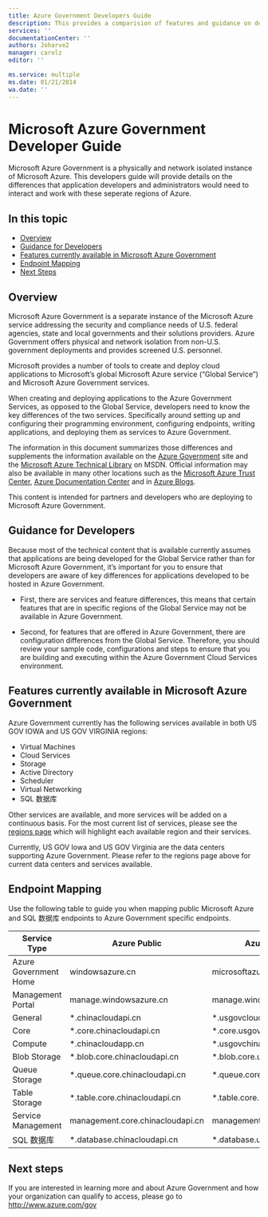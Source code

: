 ```yaml
---
title: Azure Government Developers Guide
description: This provides a comparision of features and guidance on developing applications for Azure Government
services: ''
documentationCenter: ''
authors: Joharve2
manager: carolz
editor: ''

ms.service: multiple
ms.date: 01/21/2014
wa.date: ''
---
```


#  Microsoft Azure Government Developer Guide 

<p> Microsoft Azure Government is a physically and network isolated instance of Microsoft Azure.  This developers guide will provide details on the differences that application developers and administrators would need to interact and work with these seperate regions of Azure.

<!--Table of contents for topic, the words in brackets must match the heading wording exactly-->

## In this topic

+ [Overview](#Overview)
+ [Guidance for Developers](#Guidance)
+ [Features currently available in Microsoft Azure Government](#Features)
+ [Endpoint Mapping](#Endpoint)
+ [Next Steps](#next)

## <a name="Overview"></a>Overview

Microsoft Azure Government is a separate instance of the Microsoft Azure service addressing the security and compliance needs of U.S. federal agencies, state and local governments and their solutions providers. Azure Government offers physical and network isolation from non-U.S. government deployments and provides screened U.S. personnel. 

Microsoft provides a number of tools to create and deploy cloud applications to Microsoft’s global Microsoft Azure service (“Global Service”) and Microsoft Azure Government services.

When creating and deploying applications to the Azure Government Services, as opposed to the Global Service, developers need to know the key differences of the two services.  Specifically around setting up and configuring their programming environment, configuring endpoints, writing applications, and deploying them as services to Azure Government.

The information in this document summarizes those differences and supplements the information available on the [Azure Government](http://www.azure.com/gov "Azure Government") site and the [Microsoft Azure Technical Library](http://msdn.microsoft.com/cloud-app-development-msdn "MSDN") on MSDN. Official information may also be available in many other locations such as the [Microsoft Azure Trust Center](http://www.windowsazure.cn/support/trust-center/ "Microsoft Azure Trust Center"), [Azure Documentation Center](http://www.windowsazure.cn/documentation/) and in [Azure Blogs](http://www.windowsazure.cn/blog/ "Azure Blogs"). 

This content is intended for partners and developers who are deploying to Microsoft Azure Government.

## <a name="Guidance"></a>Guidance for Developers
Because most of the technical content that is available currently assumes that applications are being developed for the Global Service rather than for Microsoft Azure Government, it’s important for you to ensure that developers are aware of key differences for applications developed to be hosted in Azure Government.

- First, there are services and feature differences, this means that certain features that are in specific regions of the Global Service may not be available in Azure Government.

- Second, for features that are offered in Azure Government, there are configuration differences from the Global Service.  Therefore, you should review your sample code, configurations and steps to ensure that you are building and executing within the Azure Government Cloud Services environment.

## <a name="Features"></a> Features currently available in Microsoft Azure Government
Azure Government currently has the following services available in both US GOV IOWA and US GOV VIRGINIA regions:

- Virtual Machines
- Cloud Services
- Storage
- Active Directory
- Scheduler
- Virtual Networking
- SQL 数据库

Other services are available, and more services will be added on a continuous basis.  For the most current list of services, please see the [regions page](http://www.windowsazure.cn/regions/#services) which will highlight each available region and their services.  

Currently, US GOV Iowa and US GOV Virginia are the data centers supporting Azure Government.  Please refer to the regions page above for current data centers and services available.

## <a name="Endpoint"></a>Endpoint Mapping

Use the following table to guide you when mapping public Microsoft Azure and SQL 数据库 endpoints to Azure Government specific endpoints.

Service Type|Azure Public|Azure Government
---|---|---
Azure Government Home|windowsazure.cn|microsoftazure.us
Management Portal|manage.windowsazure.cn|manage.windowsazure.us
General|*.chinacloudapi.cn|*.usgovcloudapi.net
Core|*.core.chinacloudapi.cn|*.core.usgovcloudapi.net
Compute|*.chinacloudapp.cn|*.usgovchinacloudapp.cn
Blob Storage|*.blob.core.chinacloudapi.cn|	*.blob.core.usgovcloudapi.net
Queue Storage|*.queue.core.chinacloudapi.cn|*.queue.core.usgovcloudapi.net
Table Storage|*.table.core.chinacloudapi.cn|*.table.core.usgovcloudapi.net
Service Management|management.core.chinacloudapi.cn|management.core.usgovcloudapi.net
SQL 数据库|*.database.chinacloudapi.cn|*.database.usgovcloudapi.net

## <a name="next"></a>Next steps
If you are interested in learning more and about Azure Government and how your organization can qualify to access, please go to <A href="http://azure.com/gov">http://www.azure.com/gov</a>

<!--Anchors-->

<!-- Images. -->

[1]: ./media/azure-government-developer-guide/publisherguide.png

<!--Link references-->
[Link 1 to another www.windowsazure.cn documentation topic]: /documentation/articles/virtual-machines-windows-tutorial-classic-portal/
[Link 2 to another www.windowsazure.cn documentation topic]: ./app-service-web/web-sites-custom-domain-name.md
[Link 3 to another www.windowsazure.cn documentation topic]: /documentation/articles/storage-whatis-account/